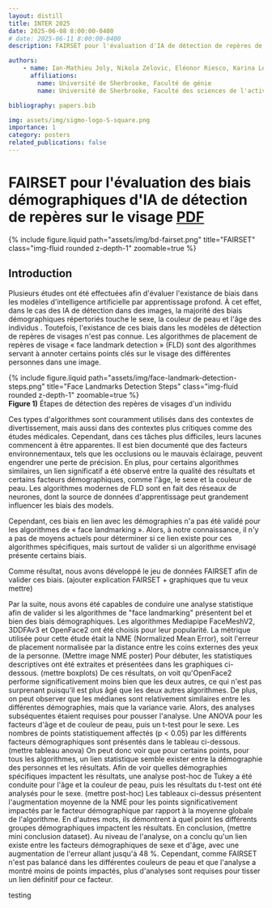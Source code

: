 ```yaml
---
layout: distill
title: INTER 2025
date: 2025-06-08 8:00:00-0400
# date: 2025-06-11 8:00:00-0400
description: FAIRSET pour l'évaluation d'IA de détection de repères de visages

authors:
    - name: Ian-Mathieu Joly, Nikola Zelovic, Eléonor Riesco, Karina Lebel
      affiliations:
        name: Université de Sherbrooke, Faculté de génie
        name: Université de Sherbrooke, Faculté des sciences de l'activité physique

bibliography: papers.bib

img: assets/img/sigmo-logo-S-square.png
importance: 1
category: posters
related_publications: false
---
```


# FAIRSET pour l'évaluation des biais démographiques d'IA de détection de repères sur le visage <a href="https://event.fourwaves.com/fr/inter2025/resumes/70ef94e2-94a0-47ae-9ff6-0932dd16b325" target="_blank" rel="noopener noreferrer" class="btn z-depth-0 btn-pdf">PDF</a>

<div id="fairset-bd" class="row justify-content-sm-center">
    <div class="col-sm mt-1 mt-md-0">
        {% include figure.liquid path="assets/img/bd-fairset.png" title="FAIRSET" class="img-fluid rounded z-depth-1" zoomable=true %}
    </div>
</div>

## Introduction
Plusieurs études ont été effectuées afin d'évaluer l'existance de biais dans les modèles d'intelligence artificielle par apprentissage profond. À cet effet, dans le cas des IA de détection dans des images, la majorité des biais démographiques répertoriés touche le sexe, la couleur de peau et l'âge des individus <d-cite key="buolamwini_gender_2018"></d-cite><d-cite key="hazirbas_towards_2021"></d-cite><d-cite key="khalil_investigating_2020"></d-cite><d-cite key="menezes_bias_2021"></d-cite>. Toutefois, l'existance de ces biais dans les modèles de détection de repères de visages n'est pas connue. Les algorithmes de placement de repères de visage « face landmark detection » (FLD) sont des algorithmes servant à annoter certains points clés sur le visage des différentes personnes dans une image.

<div class="row justify-content-sm-center">
    <div class="col-sm mt-3 mt-md-0">
        {% include figure.liquid path="assets/img/face-landmark-detection-steps.png" title="Face Landmarks Detection Steps" class="img-fluid rounded z-depth-1" zoomable=true %}
    </div>
</div>
<div class="caption">
    <b>Figure 1)</b> Étapes de détection des repères de visages d'un individu <d-cite key="yang_enhancing_2022"></d-cite>
</div>

Ces types d'algorithmes sont couramment utilisés dans des contextes de divertissement, mais aussi dans des contextes plus critiques comme des études médicales. Cependant, dans ces tâches plus difficiles, leurs lacunes commencent à être apparentes. Il est bien documenté que des facteurs environnementaux, tels que les occlusions ou le mauvais éclairage, peuvent engendrer une perte de précision. En plus, pour certains algorithmes similaires, un lien significatif a été observé entre la qualité des résultats et certains facteurs démographiques, comme l'âge, le sexe et la couleur de peau. Les algorithmes modernes de FLD sont en fait des réseaux de neurones, dont la source de données d'apprentissage peut grandement influencer les biais des models.

Cependant, ces biais en lien avec les démographies n'a pas été validé pour les algorithmes de « face landmarking ». Alors, à notre connaissance, il n'y a pas de moyens actuels pour déterminer si ce lien existe pour ces algorithmes spécifiques, mais surtout de valider si un algorithme envisagé présente certains biais.

Comme résultat, nous avons développé le jeu de données FAIRSET afin de valider ces biais. (ajouter explication FAIRSET + graphiques que tu veux mettre)

Par la suite, nous avons été capables de conduire une analyse statistique afin de valider si les algorithmes de "face landmarking" présentent bel et bien des biais démographiques. Les algorithmes Mediapipe FaceMeshV2, 3DDFAv3 et OpenFace2 ont été choisis pour leur popularité. La métrique utilisée pour cette étude était la NME (Normalized Mean Error), soit l'erreur de placement normalisée par la distance entre les coins externes des yeux de la personne.
(Mettre image NME poster)
Pour débuter, les statistiques descriptives ont été extraites et présentées dans les graphiques ci-dessous.
(mettre boxplots)
De ces résultats, on voit qu'OpenFace2 performe significativement moins bien que les deux autres, ce qui n'est pas surprenant puisqu’il est plus âgé que les deux autres algorithmes. De plus, on peut observer que les médianes sont relativement similaires entre les différentes démographies, mais que la variance varie. Alors, des analyses subséquentes étaient requises pour pousser l'analyse. Une ANOVA pour les facteurs d'âge et de couleur de peau, puis un t-test pour le sexe. Les nombres de points statistiquement affectés (p < 0.05) par les différents facteurs démographiques sont présentés dans le tableau ci-dessous.
(mettre tableau anova)
On peut donc voir que pour certains points, pour tous les algorithmes, un lien statistique semble exister entre la démographie des personnes et les résultats. Afin de voir quelles démographies spécifiques impactent les résultats, une analyse post-hoc de Tukey a été conduite pour l'âge et la couleur de peau, puis les résultats du t-test ont été analysés pour le sexe.
(mettre post-hoc)
Les tableaux ci-dessus présentent l'augmentation moyenne de la NME pour les points significativement impactés par le facteur démographique par rapport à la moyenne globale de l'algorithme. En d'autres mots, ils démontrent à quel point les différents groupes démographiques impactent les résultats.
En conclusion, (mettre mini conclusion dataset). Au niveau de l'analyse, on a conclu qu'un lien existe entre les facteurs démographiques de sexe et d'âge, avec une augmentation de l'erreur allant jusqu'à 48 %. Cependant, comme FAIRSET n'est pas balancé dans les différentes couleurs de peau et que l'analyse a montré moins de points impactés, plus d'analyses sont requises pour tisser un lien définitif pour ce facteur.

testing
